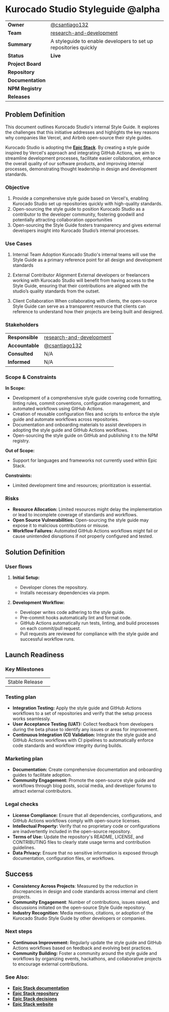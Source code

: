 # Kurocado Studio Styleguide @alpha

<show-structure depth="3"/>

|                   |                                                                                                    |
| ----------------- | -------------------------------------------------------------------------------------------------- |
| **Owner**         | [@csantiago132](https://github.com/csantiago132)                                                   |
| **Team**          | [research-and-development](https://github.com/orgs/Kurocado-Studio/teams/research-and-development) |
| **Summary**       | A styleguide to enable developers to set up repositories quickly                                   |
| **Status**        | **Live**                                                                                           |
| **Project Board** | [](https://github.com/orgs/Kurocado-Studio/projects/5/views/1)                                     |
| **Repository**    | [](https://github.com/Kurocado-Studio/styleguide)                                                  |
| **Documentation** | [](https://kurocado-studio.github.io/styleguide/)                                                  |
| **NPM Registry**  | [](https://www.npmjs.com/package/@kurocado-studio/styleguide)                                      |
| **Releases**      | [](https://github.com/Kurocado-Studio/styleguide/releases)                                         |

## Problem Definition

This document outlines Kurocado Studio's internal Style Guide. It explores the challenges that this
initiative addresses and highlights the key reasons why companies like Vercel, and Airbnb
open-source their style guides.

Kurocado Studio is adopting the **[Epic Stack](https://www.epicweb.dev/epic-stack)**. By creating a
style guide inspired by Vercel's approach and integrating GitHub Actions, we aim to streamline
development processes, facilitate easier collaboration, enhance the overall quality of our software
products, and improving internal processes, demonstrating thought leadership in design and
development standards.

### Objective

1. Provide a comprehensive style guide based on Vercel's, enabling Kurocado Studio set up
   repositories quickly with high-quality standards.
2. Open-sourcing the style guide to position Kurocado Studio as a contributor to the developer
   community, fostering goodwill and potentially attracting collaboration opportunities
3. Open-sourcing the Style Guide fosters transparency and gives external developers insight into
   Kurocado Studio’s internal processes.

### Use Cases

1. Internal Team Adoption Kurocado Studio's internal teams will use the Style Guide as a primary
   reference point for all design and development standards

2. External Contributor Alignment External developers or freelancers working with Kurocado Studio
   will benefit from having access to the Style Guide, ensuring that their contributions are aligned
   with the studio’s quality standards from the outset.

3. Client Collaboration When collaborating with clients, the open-source Style Guide can serve as a
   transparent resource that clients can reference to understand how their projects are being built
   and designed.

### Stakeholders

|                 |                                                                                                    |
| --------------- | -------------------------------------------------------------------------------------------------- |
| **Responsible** | [research-and-development](https://github.com/orgs/Kurocado-Studio/teams/research-and-development) |
| **Accountable** | [@csantiago132](https://github.com/csantiago132)                                                   |
| **Consulted**   | N/A                                                                                                |
| **Informed**    | N/A                                                                                                |

### Scope & Constraints

**In Scope:**

- Development of a comprehensive style guide covering code formatting, linting rules, commit
  conventions, configuration management, and automated workflows using GitHub Actions.
- Creation of reusable configuration files and scripts to enforce the style guide and automate
  workflows across repositories.
- Documentation and onboarding materials to assist developers in adopting the style guide and GitHub
  Actions workflows.
- Open-sourcing the style guide on GitHub and publishing it to the NPM registry.

**Out of Scope:**

- Support for languages and frameworks not currently used within Epic Stack.

**Constraints:**

- Limited development time and resources; prioritization is essential.

### Risks

- **Resource Allocation:** Limited resources might delay the implementation or lead to incomplete
  coverage of standards and workflows.
- **Open Source Vulnerabilities:** Open-sourcing the style guide may expose it to malicious
  contributions or misuse.
- **Workflow Failures:** Automated GitHub Actions workflows might fail or cause unintended
  disruptions if not properly configured and tested.

## Solution Definition

### User flows

1. **Initial Setup:**

   - Developer clones the repository.
   - Installs necessary dependencies via pnpm.

2. **Development Workflow:**
   - Developer writes code adhering to the style guide.
   - Pre-commit hooks automatically lint and format code.
   - GitHub Actions automatically run tests, linting, and build processes on each commit/pull
     request.
   - Pull requests are reviewed for compliance with the style guide and successful workflow runs.

## Launch Readiness

### Key Milestones

|                |                                                               |
| -------------- | ------------------------------------------------------------- |
| Stable Release | [](https://github.com/Kurocado-Studio/styleguide/milestone/1) |

### Testing plan

- **Integration Testing:** Apply the style guide and GitHub Actions workflows to a set of
  repositories and verify that the setup process works seamlessly.
- **User Acceptance Testing (UAT):** Collect feedback from developers during the beta phase to
  identify any issues or areas for improvement.
- **Continuous Integration (CI) Validation:** Integrate the style guide and GitHub Actions workflows
  with CI pipelines to automatically enforce code standards and workflow integrity during builds.

### Marketing plan

- **Documentation:** Create comprehensive documentation and onboarding guides to facilitate
  adoption.
- **Community Engagement:** Promote the open-source style guide and workflows through blog posts,
  social media, and developer forums to attract external contributors.

### Legal checks

- **License Compliance:** Ensure that all dependencies, configurations, and GitHub Actions workflows
  comply with open-source licenses.
- **Intellectual Property:** Verify that no proprietary code or configurations are inadvertently
  included in the open-source repository.
- **Terms of Use:** Update the repository's README, LICENSE, and CONTRIBUTING files to clearly state
  usage terms and contribution guidelines.
- **Data Privacy:** Ensure that no sensitive information is exposed through documentation,
  configuration files, or workflows.

## Success

- **Consistency Across Projects**: Measured by the reduction in discrepancies in design and code
  standards across internal and client projects.
- **Community Engagement**: Number of contributions, issues raised, and discussions initiated on the
  open-source Style Guide repository.
- **Industry Recognition**: Media mentions, citations, or adoption of the Kurocado Studio Style
  Guide by other developers or companies.

### Next steps

- **Continuous Improvement:** Regularly update the style guide and GitHub Actions workflows based on
  feedback and evolving best practices.
- **Community Building:** Foster a community around the style guide and workflows by organizing
  events, hackathons, and collaborative projects to encourage external contributions.

### See Also:

- **[Epic Stack documentation](https://github.com/epicweb-dev/epic-stack/tree/main/docs)**
- **[Epic Stack repository](https://github.com/epicweb-dev/epic-stack)**
- **[Epic Stack decisions](https://github.com/epicweb-dev/epic-stack/tree/main/docs/decisions)**
- **[Epic Stack website](https://www.epicweb.dev/epic-stack)**
